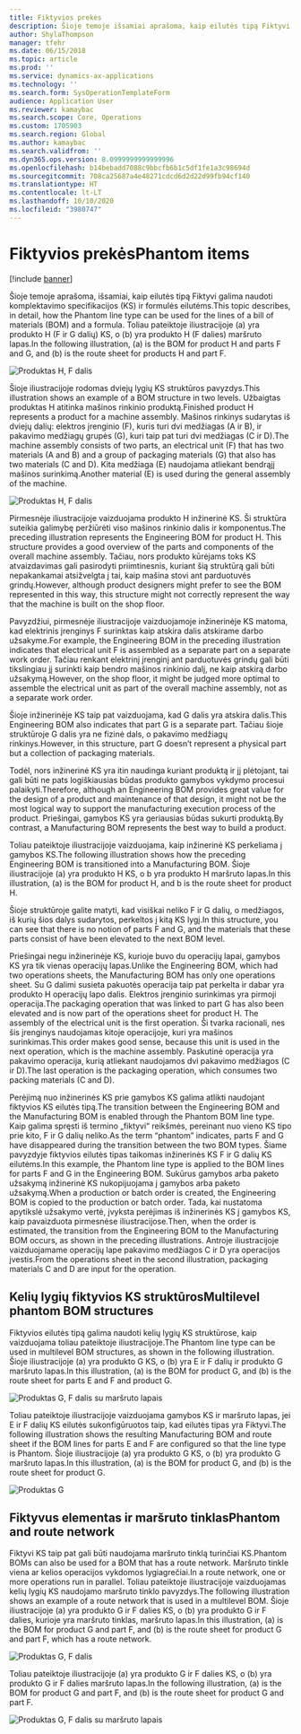 ```yaml
---
title: Fiktyvios prekės
description: Šioje temoje išsamiai aprašoma, kaip eilutės tipą Fiktyvi galima naudoti komplektavimo specifikacijos (KS) ir formulės eilutėms programoje „Dynamics 365 Supply Chain Management“.
author: ShylaThompson
manager: tfehr
ms.date: 06/15/2018
ms.topic: article
ms.prod: ''
ms.service: dynamics-ax-applications
ms.technology: ''
ms.search.form: SysOperationTemplateForm
audience: Application User
ms.reviewer: kamaybac
ms.search.scope: Core, Operations
ms.custom: 1705903
ms.search.region: Global
ms.author: kamaybac
ms.search.validfrom: ''
ms.dyn365.ops.version: 8.0999999999999996
ms.openlocfilehash: b14bebadd7088c9bbcfb6b1c5df1fe1a3c98694d
ms.sourcegitcommit: 708ca25687a4e48271cdcd6d2d22d99fb94cf140
ms.translationtype: HT
ms.contentlocale: lt-LT
ms.lasthandoff: 10/10/2020
ms.locfileid: "3980747"
---
```

# <a name="phantom-items"></a><span data-ttu-id="61ccd-103">Fiktyvios prekės</span><span class="sxs-lookup"><span data-stu-id="61ccd-103">Phantom items</span></span>

[!include [banner](../includes/banner.md)]

<span data-ttu-id="61ccd-104">Šioje temoje aprašoma, išsamiai, kaip eilutės tipą Fiktyvi galima naudoti komplektavimo specifikacijos (KS) ir formulės eilutėms.</span><span class="sxs-lookup"><span data-stu-id="61ccd-104">This topic describes, in detail, how the Phantom line type can be used for the lines of a bill of materials (BOM) and a formula.</span></span> <span data-ttu-id="61ccd-105">Toliau pateiktoje iliustracijoje (a) yra produkto H (F ir G dalių) KS, o (b) yra produkto H (F dalies) maršruto lapas.</span><span class="sxs-lookup"><span data-stu-id="61ccd-105">In the following illustration, (a) is the BOM for product H and parts F and G, and (b) is the route sheet for products H and part F.</span></span>

![Produktas H, F dalis](media/product-H-part-F.png)


<span data-ttu-id="61ccd-107">Šioje iliustracijoje rodomas dviejų lygių KS struktūros pavyzdys.</span><span class="sxs-lookup"><span data-stu-id="61ccd-107">This illustration shows an example of a BOM structure in two levels.</span></span> <span data-ttu-id="61ccd-108">Užbaigtas produktas H atitinka mašinos rinkinio produktą.</span><span class="sxs-lookup"><span data-stu-id="61ccd-108">Finished product H represents a product for a machine assembly.</span></span> <span data-ttu-id="61ccd-109">Mašinos rinkinys sudarytas iš dviejų dalių: elektros įrenginio (F), kuris turi dvi medžiagas (A ir B), ir pakavimo medžiagų grupės (G), kuri taip pat turi dvi medžiagas (C ir D).</span><span class="sxs-lookup"><span data-stu-id="61ccd-109">The machine assembly consists of two parts, an electrical unit (F) that has two materials (A and B) and a group of packaging materials (G) that also has two materials (C and D).</span></span> <span data-ttu-id="61ccd-110">Kita medžiaga (E) naudojama atliekant bendrąjį mašinos surinkimą.</span><span class="sxs-lookup"><span data-stu-id="61ccd-110">Another material (E) is used during the general assembly of the machine.</span></span>

![Produktas H, F dalis](media/product-H-part-B.png)

<span data-ttu-id="61ccd-112">Pirmesnėje iliustracijoje vaizduojama produkto H inžinerinė KS. Ši struktūra suteikia galimybę peržiūrėti viso mašinos rinkinio dalis ir komponentus.</span><span class="sxs-lookup"><span data-stu-id="61ccd-112">The preceding illustration represents the Engineering BOM for product H. This structure provides a good overview of the parts and components of the overall machine assembly.</span></span> <span data-ttu-id="61ccd-113">Tačiau, nors produkto kūrėjams toks KS atvaizdavimas gali pasirodyti priimtinesnis, kuriant šią struktūrą gali būti nepakankamai atsižvelgta į tai, kaip mašina stovi ant parduotuvės grindų.</span><span class="sxs-lookup"><span data-stu-id="61ccd-113">However, although product designers might prefer to see the BOM represented in this way, this structure might not correctly represent the way that the machine is built on the shop floor.</span></span> 

<span data-ttu-id="61ccd-114">Pavyzdžiui, pirmesnėje iliustracijoje vaizduojamoje inžinerinėje KS matoma, kad elektrinis įrenginys F surinktas kaip atskira dalis atskirame darbo užsakyme.</span><span class="sxs-lookup"><span data-stu-id="61ccd-114">For example, the Engineering BOM in the preceding illustration indicates that electrical unit F is assembled as a separate part on a separate work order.</span></span> <span data-ttu-id="61ccd-115">Tačiau renkant elektrinį įrenginį ant parduotuvės grindų gali būti tikslingiau jį surinkti kaip bendro mašinos rinkinio dalį, ne kaip atskirą darbo užsakymą.</span><span class="sxs-lookup"><span data-stu-id="61ccd-115">However, on the shop floor, it might be judged more optimal to assemble the electrical unit as part of the overall machine assembly, not as a separate work order.</span></span>

<span data-ttu-id="61ccd-116">Šioje inžinerinėje KS taip pat vaizduojama, kad G dalis yra atskira dalis.</span><span class="sxs-lookup"><span data-stu-id="61ccd-116">This Engineering BOM also indicates that part G is a separate part.</span></span> <span data-ttu-id="61ccd-117">Tačiau šioje struktūroje G dalis yra ne fizinė dals, o pakavimo medžiagų rinkinys.</span><span class="sxs-lookup"><span data-stu-id="61ccd-117">However, in this structure, part G doesn’t represent a physical part but a collection of packaging materials.</span></span> 

<span data-ttu-id="61ccd-118">Todėl, nors inžinerinė KS yra itin naudinga kuriant produktą ir jį plėtojant, tai gali būti ne pats logiškiausias būdas produkto gamybos vykdymo procesui palaikyti.</span><span class="sxs-lookup"><span data-stu-id="61ccd-118">Therefore, although an Engineering BOM provides great value for the design of a product and maintenance of that design, it might not be the most logical way to support the manufacturing execution process of the product.</span></span> <span data-ttu-id="61ccd-119">Priešingai, gamybos KS yra geriausias būdas sukurti produktą.</span><span class="sxs-lookup"><span data-stu-id="61ccd-119">By contrast, a Manufacturing BOM represents the best way to build a product.</span></span>

<span data-ttu-id="61ccd-120">Toliau pateiktoje iliustracijoje vaizduojama, kaip inžinerinė KS perkeliama į gamybos KS.</span><span class="sxs-lookup"><span data-stu-id="61ccd-120">The following illustration shows how the preceding Engineering BOM is transitioned into a Manufacturing BOM.</span></span> <span data-ttu-id="61ccd-121">Šioje iliustracijoje (a) yra produkto H KS, o b yra produkto H maršruto lapas.</span><span class="sxs-lookup"><span data-stu-id="61ccd-121">In this illustration, (a) is the BOM for product H, and b is the route sheet for product H.</span></span>

<span data-ttu-id="61ccd-122">Šioje struktūroje galite matyti, kad visiškai neliko F ir G dalių, o medžiagos, iš kurių šios dalys sudarytos, perkeltos į kitą KS lygį.</span><span class="sxs-lookup"><span data-stu-id="61ccd-122">In this structure, you can see that there is no notion of parts F and G, and the materials that these parts consist of have been elevated to the next BOM level.</span></span> 

<span data-ttu-id="61ccd-123">Priešingai negu inžinerinėje KS, kurioje buvo du operacijų lapai, gamybos KS yra tik vienas operacijų lapas.</span><span class="sxs-lookup"><span data-stu-id="61ccd-123">Unlike the Engineering BOM, which had two operations sheets, the Manufacturing BOM has only one operations sheet.</span></span> <span data-ttu-id="61ccd-124">Su G dalimi susieta pakuotės operacija taip pat perkelta ir dabar yra produkto H operacijų lapo dalis. Elektros įrenginio surinkimas yra pirmoji operacija.</span><span class="sxs-lookup"><span data-stu-id="61ccd-124">The packaging operation that was linked to part G has also been elevated and is now part of the operations sheet for product H. The assembly of the electrical unit is the first operation.</span></span> <span data-ttu-id="61ccd-125">Ši tvarka racionali, nes šis įrenginys naudojamas kitoje operacijoje, kuri yra mašinos surinkimas.</span><span class="sxs-lookup"><span data-stu-id="61ccd-125">This order makes good sense, because this unit is used in the next operation, which is the machine assembly.</span></span> <span data-ttu-id="61ccd-126">Paskutinė operacija yra pakavimo operacija, kurią atliekant naudojamos dvi pakavimo medžiagos (C ir D).</span><span class="sxs-lookup"><span data-stu-id="61ccd-126">The last operation is the packaging operation, which consumes two packing materials (C and D).</span></span>

<span data-ttu-id="61ccd-127">Perėjimą nuo inžinerinės KS prie gamybos KS galima atlikti naudojant fiktyvios KS eilutės tipą.</span><span class="sxs-lookup"><span data-stu-id="61ccd-127">The transition between the Engineering BOM and the Manufacturing BOM is enabled through the Phantom BOM line type.</span></span> <span data-ttu-id="61ccd-128">Kaip galima spręsti iš termino „fiktyvi“ reikšmės, pereinant nuo vieno KS tipo prie kito, F ir G dalių neliko.</span><span class="sxs-lookup"><span data-stu-id="61ccd-128">As the term “phantom” indicates, parts F and G have disappeared during the transition between the two BOM types.</span></span> <span data-ttu-id="61ccd-129">Šiame pavyzdyje fiktyvios eilutės tipas taikomas inžinerinės KS F ir G dalių KS eilutėms.</span><span class="sxs-lookup"><span data-stu-id="61ccd-129">In this example, the Phantom line type is applied to the BOM lines for parts F and G in the Engineering BOM.</span></span> <span data-ttu-id="61ccd-130">Sukūrus gamybos arba paketo užsakymą inžinerinė KS nukopijuojama į gamybos arba paketo užsakymą.</span><span class="sxs-lookup"><span data-stu-id="61ccd-130">When a production or batch order is created, the Engineering BOM is copied to the production or batch order.</span></span> <span data-ttu-id="61ccd-131">Tada, kai nustatoma apytikslė užsakymo vertė, įvyksta perėjimas iš inžinerinės KS į gamybos KS, kaip pavaizduota pirmesnėse iliustracijose.</span><span class="sxs-lookup"><span data-stu-id="61ccd-131">Then, when the order is estimated, the transition from the Engineering BOM to the Manufacturing BOM occurs, as shown in the preceding illustrations.</span></span> <span data-ttu-id="61ccd-132">Antroje iliustracijoje vaizduojamame operacijų lape pakavimo medžiagos C ir D yra operacijos įvestis.</span><span class="sxs-lookup"><span data-stu-id="61ccd-132">From the operations sheet in the second illustration, packaging materials C and D are input for the operation.</span></span> 

## <a name="multilevel-phantom-bom-structures"></a><span data-ttu-id="61ccd-133">Kelių lygių fiktyvios KS struktūros</span><span class="sxs-lookup"><span data-stu-id="61ccd-133">Multilevel phantom BOM structures</span></span>
<span data-ttu-id="61ccd-134">Fiktyvios eilutės tipą galima naudoti kelių lygių KS struktūrose, kaip vaizduojama toliau pateiktoje iliustracijoje.</span><span class="sxs-lookup"><span data-stu-id="61ccd-134">The Phantom line type can be used in multilevel BOM structures, as shown in the following illustration.</span></span> <span data-ttu-id="61ccd-135">Šioje iliustracijoje (a) yra produkto G KS, o (b) yra E ir F dalių ir produkto G maršruto lapas.</span><span class="sxs-lookup"><span data-stu-id="61ccd-135">In this illustration, (a) is the BOM for product G, and (b) is the route sheet for parts E and F and product G.</span></span> 

![Produktas G, F dalis su maršruto lapais](media/product-G-route-sheet-G.png)


<span data-ttu-id="61ccd-137">Toliau pateiktoje iliustracijoje vaizduojama gamybos KS ir maršruto lapas, jei E ir F dalių KS eilutės sukonfigūruotos taip, kad eilutės tipas yra Fiktyvi.</span><span class="sxs-lookup"><span data-stu-id="61ccd-137">The following illustration shows the resulting Manufacturing BOM and route sheet if the BOM lines for parts E and F are configured so that the line type is Phantom.</span></span> <span data-ttu-id="61ccd-138">Šioje iliustracijoje (a) yra produkto G KS, o (b) yra produkto G maršruto lapas.</span><span class="sxs-lookup"><span data-stu-id="61ccd-138">In this illustration, (a) is the BOM for product G, and (b) is the route sheet for product G.</span></span>

![Produktas G](media/product-G.png)


## <a name="phantom-and-route-network"></a><span data-ttu-id="61ccd-140">Fiktyvus elementas ir maršruto tinklas</span><span class="sxs-lookup"><span data-stu-id="61ccd-140">Phantom and route network</span></span>
<span data-ttu-id="61ccd-141">Fiktyvi KS taip pat gali būti naudojama maršruto tinklą turinčiai KS.</span><span class="sxs-lookup"><span data-stu-id="61ccd-141">Phantom BOMs can also be used for a BOM that has a route network.</span></span> <span data-ttu-id="61ccd-142">Maršruto tinkle viena ar kelios operacijos vykdomos lygiagrečiai.</span><span class="sxs-lookup"><span data-stu-id="61ccd-142">In a route network, one or more operations run in parallel.</span></span> <span data-ttu-id="61ccd-143">Toliau pateiktoje iliustracijoje vaizduojamas kelių lygių KS naudojamo maršruto tinklo pavyzdys.</span><span class="sxs-lookup"><span data-stu-id="61ccd-143">The following illustration shows an example of a route network that is used in a multilevel BOM.</span></span> <span data-ttu-id="61ccd-144">Šioje iliustracijoje (a) yra produkto G ir F dalies KS, o (b) yra produkto G ir F dalies, kurioje yra maršruto tinklas, maršruto lapas.</span><span class="sxs-lookup"><span data-stu-id="61ccd-144">In this illustration, (a) is the BOM for product G and part F, and (b) is the route sheet for product G and part F, which has a route network.</span></span>

![Produktas G, F dalis](media/product-G-part-F.png)


<span data-ttu-id="61ccd-146">Toliau pateiktoje iliustracijoje (a) yra produkto G ir F dalies KS, o (b) yra produkto G ir F dalies maršruto lapas.</span><span class="sxs-lookup"><span data-stu-id="61ccd-146">In the following illustration, (a) is the BOM for product G and part F, and (b) is the route sheet for product G and part F.</span></span>

![Produktas G, F dalis su maršruto lapais](media/product-G-part-F-with-route-sheet.png)
